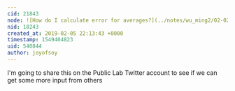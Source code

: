 ```yaml
---
cid: 21843
node: ![How do I calculate error for averages?](../notes/wu_ming2/02-02-2019/how-do-i-calculate-error-for-averages)
nid: 18243
created_at: 2019-02-05 22:13:43 +0000
timestamp: 1549404823
uid: 540844
author: joyofsoy
---
```


 I'm going to share this on the Public Lab Twitter account to see if we can get some more input from others